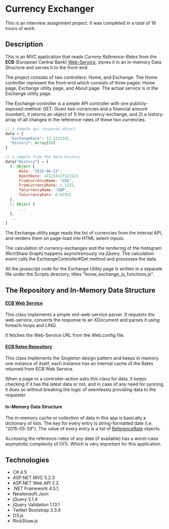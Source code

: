 # Currency Exchanger

This is an interview assignment project. It was completed in a total of 18 hours of work.

## Description

This is an MVC application that reads *Curreny Reference-Rates* from the **ECB** (European Central Bank) [Web-Service](http://www.ecb.europa.eu/stats/eurofxref/eurofxref-hist-90d.xml), stores it in an in-memory Data Structure and serves it to the front-end.

The project consists of two controllers: Home, and Exchange. The Home controller represent the front-end which consists of three pages: Home page, Exchange utility page, and About page. The actual service is in the Exchange utility page.

The Exchange controller is a simple API controller with one publicly-exposed method: GET. Given two currencies and a financial amount (number), it returns an object of 1) the currency-exchange, and 2) a history-array of all changes in the reference-rates of these two currencies.

``` javascript
// a sample api response object
data = {
  "ExchangeRate": 12.1231342,
  "History": Array[60]
}

// a sample from the data-history
data["History"] = [
  0: Object {
      Date: "2015-06-12",
      EpochDate: 141234123123123
      FromCurrencyName: "USD",
      FromCurrencyRate: 1.1232,
      ToCurrencyName: "GBP",
      ToCurrencyRate: 0.82922
  },
  1: Object {
      ...
  },
  ...
]
```

The Exchange utility page reads the list of currencies from the internal API, and renders them on page-load into HTML select-inputs.

The calculation of currency-exchanges and the rendering of the histogram (RichShaw Graph) happens asynchronously via jQuery. The calculation event calls the ExchangeController#Get method and processes the data.

All the javascript code for the Exchange Utility page is written in a separate file under the Scripts directory, titles "home_exchange_js_functions.js".

## The Repository and In-Memory Data Structure

#### [ECB Web Service](/CurrencyExchangeMVC/Repository/ECBWebService.cs)

This class implements a simple xml-web-service parser. It requests the web-service, converts the response to an XDocument and parses it using foreach-loops and LINQ.

It fetches the Web-Service URL from the Web.config file.

#### [ECB Rates Repository](/CurrencyExchangeMVC/Repository/ECBRatesRepository.cs)

This class implements the Singleton design pattern and keeps in memory one instance of itself, each instance has an internal cache of the Rates returned from ECB Web Service.

When a page or a controller-action asks this class for data, it keeps checking if it has the latest data or not, and in case of any need for syncing, it does so without breaking the logic of seemlessly providing data to the requester.

#### In-Memory Data Structure

The in-memory cache or collection of data in this app is basically a dictionary of lists. The key for every entry is string-formatted date (i.e. "2015-05-29"). The value of every entry is a list of [ReferenceRate](/CurrencyExchangeMVC/Models/ReferenceRate.cs) objects.

Accessing the reference-rates of any date (if available) has a worst-case asymptotic complexity of O(1). Which is very important for this application.

## Technologies

  * C# 4.5
  * ASP.NET MVC 5.2.3
  * ASP.NET Web API 2.2
  * .NET Framework 4.5.1,
  * Newtonsoft.Json
  * jQuery 2.1.4
  * jQuery Validation 1.13.1
  * Twitter Bootstrap 3.3.4
  * D3.js
  * RickShaw.js
